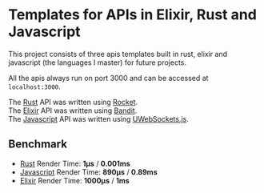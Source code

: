 # Templates for APIs in Elixir, Rust and Javascript
This project consists of three apis templates built in rust, elixir and javascript (the languages I master) for future projects.

All the apis always run on port 3000 and can be accessed at `localhost:3000`.

The [Rust](/rust/) API was written using [Rocket](https://rocket.rs).<br />
The [Elixir](/elixir/) API was written using [Bandit](https://github.com/mtrudel/bandit).<br />
The [Javascript](/javascript/) API was written using [UWebSockets.js](https://github.com/uNetworking/uWebSockets.js).

## Benchmark
- [Rust](/rust/) Render Time: **1µs** / **0.001ms**
- [Javascript](/javascript/) Render Time: **890µs** / **0.89ms**
- [Elixir](/elixir/) Render Time: **1000µs** / **1ms**
